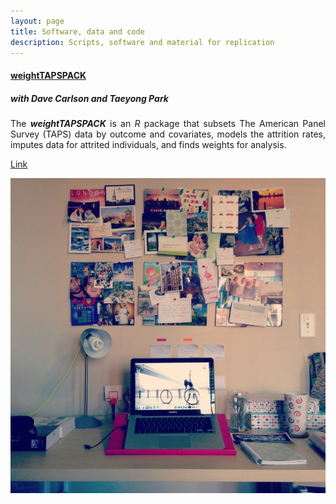 ```yaml
---
layout: page
title: Software, data and code
description: Scripts, software and material for replication
---
```


<section>
	<h4> <a href="https://cran.r-project.org/web/packages/weightTAPSPACK/index.html">weightTAPSPACK</a></h4>
	<h5> with Dave Carlson and Taeyong Park</h5>
	<div class="box alt">
	<div class="row uniform 100%">
	<div class="8u">
	<p align="justify">
The <em><strong>weightTAPSPACK</strong></em> is an <em>R</em> package that subsets The American Panel Survey (TAPS) data by outcome and covariates, models the attrition rates, imputes data for attrited individuals, and finds weights for analysis.
</p>
<p class="icon fa-star"> <a href="https://cran.r-project.org/web/packages/weightTAPSPACK/index.html">Link</a></p>
	</div>
	<div class="4u">
	<span class="image fit"><img src="assets/images/laptop.jpg" alt="" /></span>
	</div>
	</div>
	</div>

</section>
